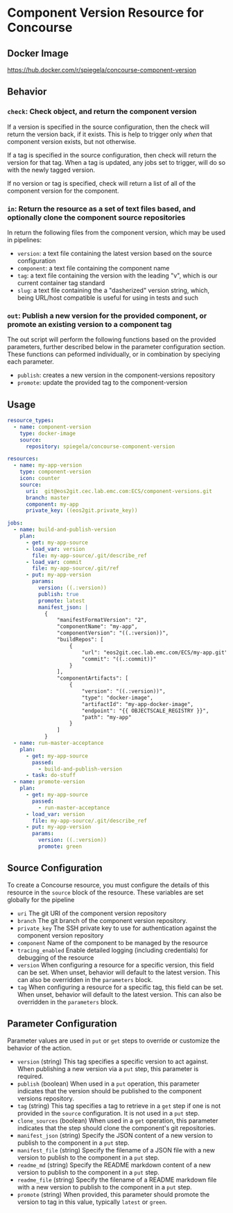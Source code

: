 # Component Version Resource for Concourse

## Docker Image

https://hub.docker.com/r/spiegela/concourse-component-version

## Behavior

### `check`: Check object, and return the component version

If a version is specified in the source configuration, then the check will return the version back, if it exists. This is help to trigger only _when_ that component version exists, but not otherwise.

If a tag is specified in the source configuration, then check will return the version for that tag. When a tag is updated, any jobs set to trigger, will do so with the newly tagged version.

If no version or tag is specified, check will return a list of all of the component version for the component.


### `in`: Return the resource as a set of text files based, and optionally clone the component source repositories

In return the following files from the component version, which may be used in pipelines:

* `version`: a text file containing the latest version based on the source configuration
* `component`: a text file containing the component name
* `tag`: a text file containing the version with the leading "v", which is our current container tag standard
* `slug`: a text file containing the a "dasherized" version string, which, being URL/host compatible is useful for using in tests and such

### `out`: Publish a new version for the provided component, or promote an existing version to a component tag

The out script will perform the following functions based on the provided parameters, further described below in the parameter configuration section. These functions can peformed individually, or in combination by speciying each parameter.

* `publish`: creates a new version in the component-versions repository
* `promote`: update the provided tag to the component-version

## Usage

```yaml
resource_types:
  - name: component-version
    type: docker-image
    source:
      repository: spiegela/concourse-component-version

resources:
  - name: my-app-version
    type: component-version
    icon: counter
    source:
      uri:  git@eos2git.cec.lab.emc.com:ECS/component-versions.git
      branch: master
      component: my-app
      private_key: ((eos2git.private_key))

jobs:
  - name: build-and-publish-version
    plan:
      - get: my-app-source
      - load_var: version
        file: my-app-source/.git/describe_ref
      - load_var: commit
        file: my-app-source/.git/ref
      - put: my-app-version
        params:
          version: ((.:version))
          publish: true
          promote: latest
          manifest_json: |
            {
                "manifestFormatVersion": "2",
                "componentName": "my-app",
                "componentVersion": "((.:version))",
                "buildRepos": [
                    {
                        "url": "eos2git.cec.lab.emc.com/ECS/my-app.git",
                        "commit": "((.:commit))"
                    }
                ],
                "componentArtifacts": [
                    {
                        "version": "((.:version))",
                        "type": "docker-image",
                        "artifactId": "my-app-docker-image",
                        "endpoint": "{{ OBJECTSCALE_REGISTRY }}",
                        "path": "my-app"
                    }
                ]
            }
  - name: run-master-acceptance
    plan:
      - get: my-app-source
        passed:
          - build-and-publish-version
      - task: do-stuff
  - name: promote-version
    plan:
      - get: my-app-source
        passed:
          - run-master-acceptance
      - load_var: version
        file: my-app-source/.git/describe_ref
      - put: my-app-version
        params:
          version: ((.:version))
          promote: green
```

## Source Configuration

To create a Concourse resource, you must configure the details of this resource in the `source` block of the resource.  These variables are set globally for the pipeline

* `uri` The git URI of the component version repository
* `branch` The git branch of the component version repository.
* `private_key` The SSH private key to use for authentication against the component version repository
* `component` Name of the component to be managed by the resource
* `tracing_enabled` Enable detailed logging (including credentials) for debugging of the resource
* `version` When configuring a resource for a specific version, this field can be set. When unset, behavior will default to the latest version.  This can also be overridden in the `parameters` block.
* `tag` When configuring a resource for a specific tag, this field can be set. When unset, behavior will default to the latest version.  This can also be overridden in the `parameters` block.

## Parameter Configuration

Parameter values are used in `put` or `get` steps to override or customize the behavior of the action.

* `version` (string) This tag specifies a specific version to act against. When publishing a new version via a `put` step, this parameter is required.
* `publish` (boolean) When used in a `put` operation, this parameter indicates that the version should be published to the component versions repository.
* `tag` (string) This tag specifies a tag to retrieve in a `get` step if one is not provided in the `source` configuration. It is not used in a `put` step.
* `clone_sources` (boolean) When used in a `get` operation, this parameter indicates that the step should clone the component's git repositories.
* `manifest_json` (string) Specify the JSON content of a new version to publish to the component in a `put` step.
* `manifest_file` (string) Specify the filename of a JSON file with a new version to publish to the component in a `put` step.
* `readme_md` (string) Specify the README markdown content of a new version to publish to the component in a `put` step.
* `readme_file` (string) Specify the filename of a README markdown file with a new version to publish to the component in a `put` step.
* `promote` (string) When provided, this parameter should promote the version to tag in this value, typically `latest` or `green`.